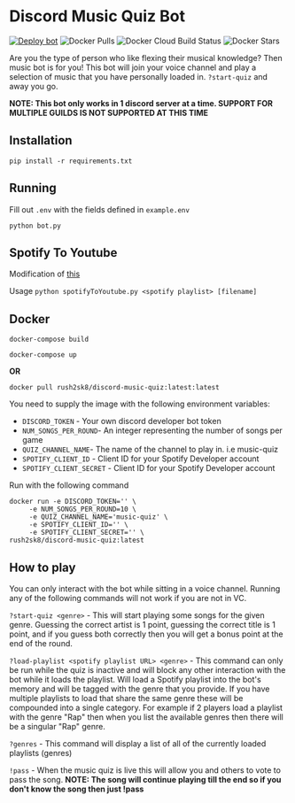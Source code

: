# Discord Music Quiz Bot

[![Deploy bot](https://github.com/rushadantia/Discord-Music-Quiz/actions/workflows/main.yml/badge.svg?branch=master)](https://github.com/rushadantia/Discord-Music-Quiz/actions/workflows/main.yml) ![Docker Pulls](https://img.shields.io/docker/pulls/rush2sk8/discord-music-quiz) ![Docker Cloud Build Status](https://img.shields.io/docker/cloud/build/rush2sk8/discord-music-quiz) ![Docker Stars](https://img.shields.io/docker/stars/rush2sk8/discord-music-quiz) 

Are you the type of person who like flexing their musical knowledge? Then music bot is for you! This bot will join your voice channel and play a selection of music that you have personally loaded in. `?start-quiz` and away you go.

**NOTE: This bot only works in 1 discord server at a time. SUPPORT FOR MULTIPLE GUILDS IS NOT SUPPORTED AT THIS TIME**

## Installation

`pip install -r requirements.txt`

## Running

Fill out `.env` with the fields defined in `example.env`

`python bot.py`

## Spotify To Youtube

Modification of [this](https://github.com/saulojoab/Spotify-To-Youtube)

Usage `python spotifyToYoutube.py <spotify playlist> [filename]`


## Docker 
`docker-compose build`

`docker-compose up`

**OR**

`docker pull rush2sk8/discord-music-quiz:latest:latest`

You need to supply the image with the following environment variables:

* `DISCORD_TOKEN` - Your own discord developer bot token 
* `NUM_SONGS_PER_ROUND`- An integer representing the number of songs per game
* `QUIZ_CHANNEL_NAME`- The name of the channel to play in. i.e music-quiz
* `SPOTIFY_CLIENT_ID` - Client ID for your Spotify Developer account
* `SPOTIFY_CLIENT_SECRET` - Client ID for your Spotify Developer account

Run with the following command

```
docker run -e DISCORD_TOKEN='' \
     -e NUM_SONGS_PER_ROUND=10 \
     -e QUIZ_CHANNEL_NAME='music-quiz' \
     -e SPOTIFY_CLIENT_ID='' \
     -e SPOTIFY_CLIENT_SECRET='' \
rush2sk8/discord-music-quiz:latest
```

## How to play

You can only interact with the bot while sitting in a voice channel. Running any of the following commands will not work if you are not in VC.

`?start-quiz <genre>` - This will start playing some songs for the given genre. Guessing the correct artist is 1 point, guessing the correct title is 1 point, and if you guess both correctly then you will get a bonus point at the end of the round.

`?load-playlist <spotify playlist URL> <genre>` - This command can only be run while the quiz is inactive and will block any other interaction with the bot while it loads the playlist. Will load a Spotify playlist into the bot's memory and will be tagged with the genre that you provide. If you have multiple playlists to load that share the same genre these will be compounded into a single category. For example if 2 players load a playlist with the genre "Rap" then when you list the available genres then there will be a singular "Rap" genre. 

`?genres` - This command will display a list of all of the currently loaded playlists (genres)

`!pass` - When the music quiz is live this will allow you and others to vote to pass the song. **NOTE: The song will continue playing till the end so if you don't know the song then just !pass**



